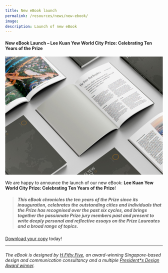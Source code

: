 ```yaml
---
title: New eBook launch
permalink: /resources/news/new-ebook/
image: 
description: Launch of new eBook 
---
```


#### **New eBook Launch – Lee Kuan Yew World City Prize: Celebrating Ten Years of the Prize**

![Celebrating Ten Years of the Prize](/images/features/2022/lky-book.jpg/)

We are happy to announce the launch of our new eBook: **Lee Kuan Yew World City Prize: Celebrating Ten Years of the Prize**! 

> ##### This eBook chronicles the ten years of the Prize since its inauguration, celebrates the outstanding cities and individuals that the Prize has recognised over the past six cycles, and brings together the passionate Prize jury members past and present to write deeply personal and reflective essays on the Prize Laureates and a broad range of topics. 

[Download your copy](/documents/Celebrating-Ten-Years-of-the-Prize.pdf) today! 

---

###### The eBook is designed by [H Fifty Five](https://www.h55studio.com), an award-winning Singapore-based design and communication consultancy and a multiple [President*s Design Award winner](https://pda.designsingapore.org/presidents-design-award/award-recipients/2012/hanson-ho.html). 


